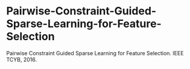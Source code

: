 # Pairwise-Constraint-Guided-Sparse-Learning-for-Feature-Selection
Pairwise Constraint Guided Sparse Learning for Feature Selection. IEEE TCYB, 2016.
